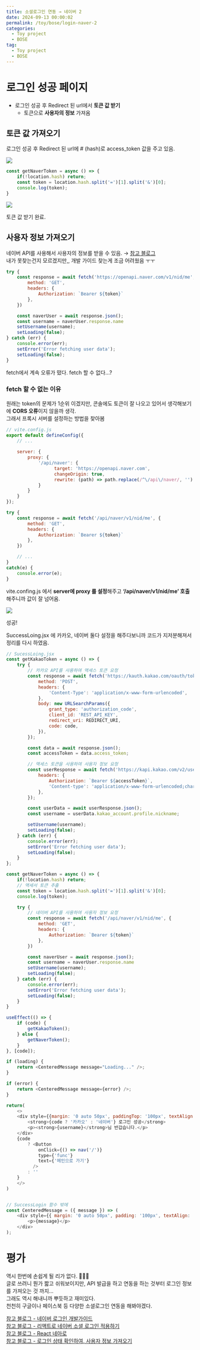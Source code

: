 ```yaml
---
title: 소셜로그인 연동 → 네이버 2
date: 2024-09-13 00:00:02
permalink: /toy/bose/login-naver-2
categories:
  - Toy project
  - BOSE
tag:
  - Toy project
  - BOSE
---
```


# 로그인 성공 페이지
- 로그인 성공 후 Redirect 된 url에서 **토큰 값 받기**
    - 토큰으로 **사용자의 정보** 가져옴

## 토큰 값 가져오기
로그인 성공 후 Redirect 된 url에 # (hash)로 access_token 값을 주고 있음.

![](/assets/images/toy/bose_loginnaver_6.png)

```javascript
const getNaverToken = async () => {
    if(!location.hash) return;
    const token = location.hash.split('=')[1].split('&')[0];
    console.log(token);
}
```
![](/assets/images/toy/bose_loginnaver_7.png)

토큰 값 받기 완료.

## 사용자 정보 가져오기
네이버 API를 사용해서 사용자의 정보를 받을 수 있음. → [참고 블로그](https://developers.naver.com/docs/login/devguide/devguide.md#3-4-5-접근-토큰을-이용하여-프로필-api-호출하기)<br/>
내가 못찾는건지 모르겠지만,, 개발 가이드 찾는게 조금 어려웠음 ㅜㅜ

```javascript
try {
    const response = await fetch('https://openapi.naver.com/v1/nid/me', {
        method: 'GET',
        headers: {
            Authorization: `Bearer ${token}`
        },
    })

    const naverUser = await response.json();
    const username = naverUser.response.name
    setUsername(username);
    setLoading(false);
} catch (err) {
    console.error(err);
    setError('Error fetching user data');
    setLoading(false);
}
```
fetch에서 계속 오류가 떴다. fetch 할 수 없다…?

### fetch 할 수 없는 이유
원래는 token의 문제가 1순위 이겠지만, 콘솔에도 토큰이 잘 나오고 있어서 생각해보기에 **CORS 오류**이지 않을까 생각.<br/>
그래서 프록시 서버를 설정하는 방법을 찾아봄

```javascript
// vite.config.js
export default defineConfig({
    // ...
    
    server: {
        proxy: {
            '/api/naver': {
                  target: 'https://openapi.naver.com',
                  changeOrigin: true,
                  rewrite: (path) => path.replace(/^\/api\/naver/, '')
            }
        }
    }
});
```

```javascript
try {
    const response = await fetch('/api/naver/v1/nid/me', {
        method: 'GET',
        headers: {
            Authorization: `Bearer ${token}`
        },
    })

    // ...
}
catch(e) {
    console.error(e);
}
```

vite.confing.js 에서 **server에 proxy 를 설정**해주고 **‘/api/naver/v1/nid/me’ 호출**해주니까 값이 잘 넘어옴.

![](/assets/images/toy/bose_loginnaver_8.png)

성공!

SuccessLoing.jsx 에 카카오, 네이버 둘다 설정을 해주다보니까 코드가 지저분해져서 정리를 다시 하였음.

```javascript
// SucessLoing.jsx
const getKakaoToken = async () => {
    try {
        // 카카오 API를 사용하여 액세스 토큰 요청
        const response = await fetch('https://kauth.kakao.com/oauth/token', {
            method: 'POST',
            headers: {
                'Content-Type': 'application/x-www-form-urlencoded',
            },
            body: new URLSearchParams({
                grant_type: 'authorization_code',
                client_id: 'REST_API_KEY',
                redirect_uri: REDIRECT_URI,
                code: code,
            }),
        });

        const data = await response.json();
        const accessToken = data.access_token;

        // 액세스 토큰을 사용하여 사용자 정보 요청
        const userResponse = await fetch('https://kapi.kakao.com/v2/user/me', {
            headers: {
                Authorization: `Bearer ${accessToken}`,
                'Content-type': 'application/x-www-form-urlencoded;charset=utf-8',
            },
        });

        const userData = await userResponse.json();
        const username = userData.kakao_account.profile.nickname;

        setUsername(username);
        setLoading(false);
    } catch (err) {
        console.error(err);
        setError('Error fetching user data');
        setLoading(false);
    }
};

const getNaverToken = async () => {
    if(!location.hash) return;
    // 액세서 토큰 추출
    const token = location.hash.split('=')[1].split('&')[0];
    console.log(token);

    try {
        // 네이버 API를 사용하여 사용자 정보 요청
        const response = await fetch('/api/naver/v1/nid/me', {
            method: 'GET',
            headers: {
                Authorization: `Bearer ${token}`
            },
        })

        const naverUser = await response.json();
        const username = naverUser.response.name
        setUsername(username);
        setLoading(false);
    } catch (err) {
        console.error(err);
        setError('Error fetching user data');
        setLoading(false);
    }
}

useEffect(() => {
    if (code) {
        getKakaoToken();
    } else {
        getNaverToken();
    }
}, [code]);

if (loading) {
    return <CenteredMessage message="Loading..." />;
}

if (error) {
    return <CenteredMessage message={error} />;
}

return(
    <>
    <div style={{margin: '0 auto 50px', paddingTop: '100px', textAlign: 'center'}}>
        <strong>{code ? '카카오' : '네이버'} 로그인 성공</strong>
        <p><strong>{username}</strong>님 반갑습니다.</p>
    </div>
    {code
        ? <Button
            onClick={() => nav('/')}
            type={'func'}
            text={'메인으로 가기'}
          />
        : ''
    }
    </>
)


// SuccessLogin 함수 밖에
const CenteredMessage = ({ message }) => (
    <div style={{ margin: '0 auto 50px', padding: '100px', textAlign: 'center' }}>
        <p>{message}</p>
    </div>
);
```

# 평가
역시 한번에 손쉽게 될 리가 없다. 🤣🤣🤣<br/>
글로 쓰려니 뭔가 짧고 쉬워보이지만, API 발급을 하고 연동을 하는 것부터 로그인 정보를 가져오는 것 까지…<br/>
그래도 역시 해내니까 뿌듯하고 재미있다.<br/>
천천히 구글이나 페이스북 등 다양한 소셜로그인 연동을 해봐야겠다.

[참고 블로그 - 네이버 로그인 개발가이드](https://developers.naver.com/docs/login/devguide/devguide.md)<br/>
[참고 블로그 - 리액트로 네이버 소셜 로그인 적용하기](https://velog.io/@rxxdo/리액트로-네이버-소셜-로그인-적용하기-1부-네아로-적용하기)<br/>
[참고 블로그 - React 네아로](https://velog.io/@sssssssssy/네이버로그인)<br/>
[참고 블로그 - 로그인 상태 확인하여, 사용자 정보 가져오기](https://2mojurmoyang.tistory.com/193#2.4.1.%20%EB%A1%9C%EA%B7%B8%EC%9D%B8%20%EC%83%81%ED%83%9C%20%ED%99%95%EC%9D%B8%ED%95%98%EC%97%AC,%20%EC%82%AC%EC%9A%A9%EC%9E%90%20%EC%A0%95%EB%B3%B4%20%EA%B0%80%EC%A0%B8%EC%98%A4%EA%B8%B0)